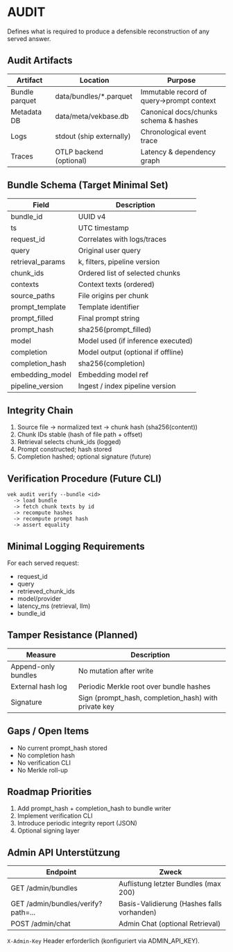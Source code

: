 # AUDIT

Defines what is required to produce a defensible reconstruction of any served answer.

## Audit Artifacts
| Artifact | Location | Purpose |
|----------|----------|---------|
| Bundle parquet | data/bundles/*.parquet | Immutable record of query→prompt context |
| Metadata DB | data/meta/vekbase.db | Canonical docs/chunks schema & hashes |
| Logs | stdout (ship externally) | Chronological event trace |
| Traces | OTLP backend (optional) | Latency & dependency graph |

## Bundle Schema (Target Minimal Set)
| Field | Description |
|-------|-------------|
| bundle_id | UUID v4 |
| ts | UTC timestamp |
| request_id | Correlates with logs/traces |
| query | Original user query |
| retrieval_params | k, filters, pipeline version |
| chunk_ids | Ordered list of selected chunks |
| contexts | Context texts (ordered) |
| source_paths | File origins per chunk |
| prompt_template | Template identifier |
| prompt_filled | Final prompt string |
| prompt_hash | sha256(prompt_filled) |
| model | Model used (if inference executed) |
| completion | Model output (optional if offline) |
| completion_hash | sha256(completion) |
| embedding_model | Embedding model ref |
| pipeline_version | Ingest / index pipeline version |

## Integrity Chain
1. Source file -> normalized text -> chunk hash (sha256(content))
2. Chunk IDs stable (hash of file path + offset)
3. Retrieval selects chunk_ids (logged)
4. Prompt constructed; hash stored
5. Completion hashed; optional signature (future)

## Verification Procedure (Future CLI)
```
vek audit verify --bundle <id>
  -> load bundle
  -> fetch chunk texts by id
  -> recompute hashes
  -> recompute prompt hash
  -> assert equality
```

## Minimal Logging Requirements
For each served request:
- request_id
- query
- retrieved_chunk_ids
- model/provider
- latency_ms (retrieval, llm)
- bundle_id

## Tamper Resistance (Planned)
| Measure | Description |
|---------|-------------|
| Append-only bundles | No mutation after write |
| External hash log | Periodic Merkle root over bundle hashes |
| Signature | Sign (prompt_hash, completion_hash) with private key |

## Gaps / Open Items
- No current prompt_hash stored
- No completion hash
- No verification CLI
- No Merkle roll-up

## Roadmap Priorities
1. Add prompt_hash + completion_hash to bundle writer
2. Implement verification CLI
3. Introduce periodic integrity report (JSON)
4. Optional signing layer

## Admin API Unterstützung
| Endpoint | Zweck |
|----------|------|
| GET /admin/bundles | Auflistung letzter Bundles (max 200) |
| GET /admin/bundles/verify?path=... | Basis-Validierung (Hashes falls vorhanden) |
| POST /admin/chat | Admin Chat (optional Retrieval) |

`X-Admin-Key` Header erforderlich (konfiguriert via ADMIN_API_KEY).

